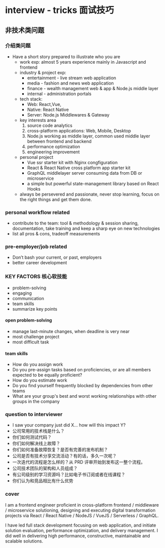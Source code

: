 # interview - tricks 面试技巧

## 非技术类问题
### 介绍类问题
- Have a short story prepared to illustrate who you are
  - work exp: almost 5 years experience mainly in Javascript and frontend
  - industry & project exp:
    - entertainment - live stream web application
    - media - fashion and news web application
    - finance - wealth management web & app & Node.js middle layer
    - internal - administration portals
  - tech stack:
    - Web: React,Vue,
    - Native: React Native
    - Server: Node.js Middlewares & Gateway
  - key interests area
    1. source code analytics
    2. cross-platform applications: Web, Mobile, Desktop
    3. Node.js working as middle layer, common used middle layer between frontend and backend
    4. performance optimization
    5. engineering improvement
  - personal project
    - Vue ssr starter kit with Nginx congfiguration
    - React & React Native cross platform app starter kit
    - GraphQL middlelayer server consuming data from DB or microservice
    - a simple but powerful state-management library based on React Hooks
  - always be persevered and passionate, never stop learning, focus on the right things and get them done.

### personal workflow related
- contribute to the team: tool & methodology & session sharing, documentation, take training and keep a sharp eye on new technologies
- list all pros & cons, tradeoff measurements

### pre-employer/job related
- Don’t bash your current, or past, employers
- better career development

### KEY FACTORS 核心软技能
- problem-solving
- engaging
- communication
- team skills
- summarize key points
#### open problem-solving
- manage last-minute changes, when deadline is very near
- most challenge project
- most difficult task

#### team skills
- How do you assign work
- Do you pre-assign tasks based on proficiencies, or are all members expected to be equally proficient?
- How do you estimate work
- Do you find yourself frequently blocked by dependencies from other teams
- What are your group's best and worst working relationships with other groups in the company

### question to interviewer
- I saw your company just did X… how will this impact Y?
- 公司常用的技术栈是什么？
- 你们如何测试代码？
- 你们如何解决线上故障？
- 你们如何准备故障恢复？是否有完善的发布机制？
- 公司是否有技术分享交流活动？有的话，多久一次呢？
- 一次迭代的流程是怎么样的？从 PRD 评审开始到发布这一整个流程。
- 公司技术团队的架构和人员组成？
- 有公司级别的学习资源吗？比如电子书订阅或者在线课程？
- 你们认为和竞品相比有什么优势

### cover
I am a frontend engineer proficient in cross-platform frontend / middleware / microservice solutioning, designing and executing digital transformation projects via React / React Native / NodeJS / VueJS / Serverless / GraphQL.

I have led full stack development focusing on web application, and initiate solution evaluation, performance optimization, and delivery management. I did well in delivering high performance, constructive, maintainable and scalable solutions.
